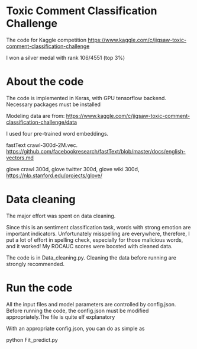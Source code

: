 # Toxic Comment Classification Challenge

The code for Kaggle competition https://www.kaggle.com/c/jigsaw-toxic-comment-classification-challenge

I won a silver medal with rank 106/4551 (top 3%)


# About the code
The code is implemented in Keras, with GPU tensorflow backend. Necessary packages must be installed 

Modeling data are from: https://www.kaggle.com/c/jigsaw-toxic-comment-classification-challenge/data

I used four pre-trained word embeddings. 

fastText crawl-300d-2M.vec. https://github.com/facebookresearch/fastText/blob/master/docs/english-vectors.md

glove crawl 300d, glove twitter 300d, glove wiki 300d, https://nlp.stanford.edu/projects/glove/



# Data cleaning
The major effort was spent on data cleaning.

Since this is an sentiment classification task, words with strong emotion are important indicators. Unfortunately misspelling are everywhere, therefore, I put a lot of effort in spelling check, especially for those malicious words, and it worked! My ROCAUC scores were boosted with cleaned data. 

The code is in Data_cleaning.py. Cleaning the data before running are strongly recommended.

# Run the code
All the input files and model parameters are controlled by config.json. Before running the code, the config.json must be modified appropriately.The file is quite elf explanatory

With an appropriate config.json, you can do as simple as 

python Fit_predict.py

